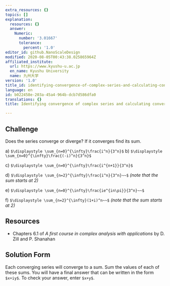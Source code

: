 ```yaml
---
extra_resources: {}
topics: []
explanation:
  resources: {}
  answer:
    Numeric:
      number: '3.01667'
      tolerance:
        percent: '1.0'
editor_id: github.NanoScaleDesign
modified: 2020-08-05T00:43:38.025865964Z
affiliated_institute:
  url: https://www.kyushu-u.ac.jp
  en_name: Kyushu University
  name: 九州大学
version: '1.0'
title_id: identifying-convergence-of-complex-series-and-calculating-convergence-sums
language: en
id: b022458e-203a-45a4-964b-dcb7d586dfa0
translations: {}
title: Identifying convergence of complex series and calculating convergence sums

---
```


## Challenge
Does the series converge or diverge? If it converges find its sum.

a) `$\displaystyle \sum_{n=0}^{\infty}\frac{i^n}{3^n}$`
b) `$\displaystyle \sum_{n=0}^{\infty}\frac{(-i)^n}{3^n}$`

c) `$\displaystyle \sum_{n=0}^{\infty}\frac{i^{n+1}}{3^n}$`

d) `$\displaystyle \sum_{n=2}^{\infty}\frac{i^n}{3^n}~~$` *(note that the sum starts at 2)*

e) `$\displaystyle \sum_{n=0}^{\infty}\frac{ie^{in\pi}}{3^n}~~$`

f) `$\displaystyle \sum_{n=2}^{\infty}(1+i)^n~~$` *(note that the sum starts at 2)*

## Resources
- Chapters 6.1 of *A first course in complex analysis with applications* by D. Zill and P. Shanahan


## Solution Form
Each converging series will converge to a sum.
Sum the values of each of these sums.
You will have a final answer that can be written in the form `$x+iy$`.
To check your answer, enter `$x+y$`.